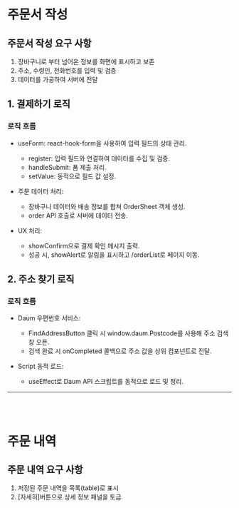# 주문서 작성


## 주문서 작성 요구 사항

1. 장바구니로 부터 넘어온 정보를 화면에 표시하고 보존
2. 주소, 수령인, 전화번호를 입력 및 검증
3. 데이터를 가공하여 서버에 전달


## 1. 결제하기 로직

### 로직 흐름

- useForm: react-hook-form을 사용하여 입력 필드의 상태 관리.

    - register: 입력 필드와 연결하여 데이터를 수집 및 검증.
    - handleSubmit: 폼 제출 처리.
    - setValue: 동적으로 필드 값 설정.

- 주문 데이터 처리:

    - 장바구니 데이터와 배송 정보를 합쳐 OrderSheet 객체 생성.
    - order API 호출로 서버에 데이터 전송.

- UX 처리:

    - showConfirm으로 결제 확인 메시지 출력.
    - 성공 시, showAlert로 알림을 표시하고 /orderList로 페이지 이동.

## 2. 주소 찾기 로직

### 로직 흐름

- Daum 우편번호 서비스:

    - FindAddressButton 클릭 시 window.daum.Postcode를 사용해 주소 검색 창 오픈.
    - 검색 완료 시 onCompleted 콜백으로 주소 값을 상위 컴포넌트로 전달.

- Script 동적 로드:

    - useEffect로 Daum API 스크립트를 동적으로 로드 및 정리.



---
<br>
<br>

# 주문 내역

## 주문 내역 요구 사항
1. 저장된 주문 내역을 목록(table)로 표시
2. [자세히]버튼으로 상세 정보 패널을 토금

